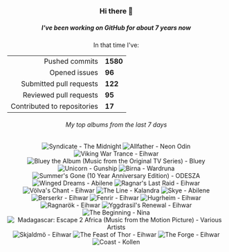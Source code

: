 <div align="center">
  <h3>Hi there 👋</h3>
  <h5>I've been working on GitHub for about 7 years now</h5>
  <p>In that time I've:</p>
  <table>
    <tr>
      <td align="right">Pushed commits</td>
      <td><strong>1580</strong></td>
    </tr>
    <tr>
      <td align="right">Opened issues</td>
      <td><strong>96</strong></td>
    </tr>
    <tr>
      <td align="right">Submitted pull requests</td>
      <td><strong>122</strong></td>
    </tr>
    <tr>
      <td align="right">Reviewed pull requests</td>
      <td><strong>95</strong></td>
    </tr>
    <tr>
      <td align="right">Contributed to repositories</td>
      <td><strong>17</strong></td>
    </tr>
  </table>

</div>
<!-- [![GitHub Streak](https://streak-stats.demolab.com?user=darynwhite&theme=dark&hide_border=true&date_format=%5BY.%5Dn.j&background=45%2C192ED0%2C000000)](https://git.io/streak-stats) -->

<div align="center">
  <h6>My top albums from the last 7 days</h6>
</div>


<!-- lastfm -->
<p align="center"><img src="https://lastfm.freetls.fastly.net/i/u/64s/3f4af1304c37e86a5329a169352d7820.png" title="Syndicate - The Midnight"> <img src="https://lastfm.freetls.fastly.net/i/u/64s/fdcd8a3afa4a5584cc585c5ee6d06873.jpg" title="Allfather - Neon Odin"> <img src="https://lastfm.freetls.fastly.net/i/u/64s/a4b0ca89a071af2b87aa9e24cd7b9294.jpg" title="Viking War Trance - Eihwar"> <img src="https://lastfm.freetls.fastly.net/i/u/64s/e5456f90c6ec3a5508a8729130a1c3b5.jpg" title="Bluey the Album (Music from the Original TV Series) - Bluey"> <img src="https://lastfm.freetls.fastly.net/i/u/64s/d8c69121d829c66b65e6003a5d4415f8.jpg" title="Unicorn - Gunship"> <img src="https://lastfm.freetls.fastly.net/i/u/64s/155aa622a72e545eb62173cf1223e15e.png" title="Birna - Wardruna"> <img src="https://lastfm.freetls.fastly.net/i/u/64s/a8816946dc53e5400bda5c0bb1ee487a.jpg" title="Summer's Gone (10 Year Anniversary Edition) - ODESZA"> <img src="https://lastfm.freetls.fastly.net/i/u/64s/63e9b188c786835f816db3924a4e9308.jpg" title="Winged Dreams - Abilene"> <img src="https://lastfm.freetls.fastly.net/i/u/64s/5e132aafb8481f6fed27cfe7fe78576c.jpg" title="Ragnar's Last Raid - Eihwar"> <img src="https://lastfm.freetls.fastly.net/i/u/64s/34cac131ba9b246d7d683850be9df63a.jpg" title="Völva's Chant - Eihwar"> <img src="https://lastfm.freetls.fastly.net/i/u/64s/108217d96c01fa54d7e236bfd76895ac.png" title="The Line - Kalandra"> <img src="https://lastfm.freetls.fastly.net/i/u/64s/b32f0d69a9f0ee06d441a02daff65569.jpg" title="Skye - Abilene"> <img src="https://lastfm.freetls.fastly.net/i/u/64s/47d6fc9e62e7ff1551e1b07dcca79e02.jpg" title="Berserkr - Eihwar"> <img src="https://lastfm.freetls.fastly.net/i/u/64s/cc9f07c6aa8ec63664ef1034502c7129.jpg" title="Fenrir - Eihwar"> <img src="https://lastfm.freetls.fastly.net/i/u/64s/d6e7200ad6360100997770fa3f3c08ae.jpg" title="Hugrheim - Eihwar"> <img src="https://lastfm.freetls.fastly.net/i/u/64s/a863bde41cc86fe11d54634b544342a9.jpg" title="Ragnarök - Eihwar"> <img src="https://lastfm.freetls.fastly.net/i/u/64s/a6b02765495e036a960baa612cc2875d.jpg" title="Yggdrasil's Renewal - Eihwar"> <img src="https://lastfm.freetls.fastly.net/i/u/64s/1a4bc05c59aa286d875d031437df390f.jpg" title="The Beginning - Nina"> <img src="https://lastfm.freetls.fastly.net/i/u/64s/edd2112eb9f0d142689937c4638380b8.jpg" title="Madagascar: Escape 2 Africa (Music from the Motion Picture) - Various Artists"> <img src="https://lastfm.freetls.fastly.net/i/u/64s/4b2cb98b03adf07f3d618a47fd60f775.jpg" title="Skjaldmö - Eihwar"> <img src="https://lastfm.freetls.fastly.net/i/u/64s/e0023f6c9540017f80653003603b5c56.jpg" title="The Feast of Thor - Eihwar"> <img src="https://lastfm.freetls.fastly.net/i/u/64s/6909a21dd6f1c7efbb560229914a68eb.jpg" title="The Forge - Eihwar"> <img src="https://lastfm.freetls.fastly.net/i/u/64s/895edacacf2d35b4ce223b91948f16c6.jpg" title="Coast - Kollen"> </p>
